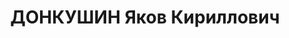 ---
title: ДОНКУШИН Яков Кириллович
description: 'Род. в 1894, г. Свердловск, русский. Проживал: Свердловская обл., Кушвинский
  завод. Кушвинский з-д, ст.диспетчер

  Арестован 23.01.1937. Приговор: 04.05.1937 – 10 лет ИТЛ'
---